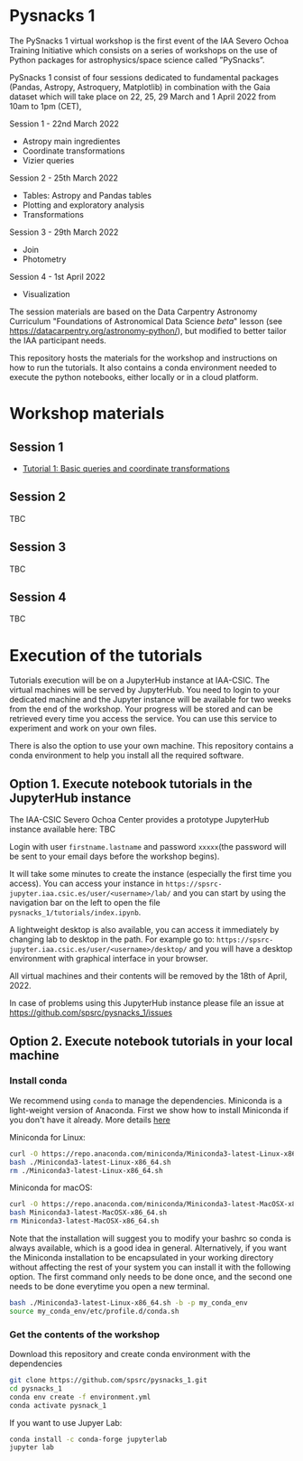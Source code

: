 # Pysnacks 1  

The PySnacks 1 virtual workshop is the first event of the IAA Severo Ochoa Training Initiative which consists on a series of workshops on 
the use of Python packages for astrophysics/space science called ”PySnacks”. 

PySnacks 1 consist of four sessions dedicated to fundamental packages (Pandas, Astropy, Astroquery, Matplotlib) in combination with the Gaia dataset which will take place on 22, 25, 29 March and 1 April 2022 from 10am to 1pm (CET), 

Session 1 - 22nd March 2022
 - Astropy main ingredientes 
 - Coordinate transformations
 - Vizier queries 

Session 2 - 25th March 2022 
 - Tables: Astropy and Pandas tables 
 - Plotting and exploratory analysis
 - Transformations 

Session 3 - 29th March 2022
 - Join
 - Photometry

Session 4 - 1st April 2022 
 - Visualization

The session materials are based on the Data Carpentry Astronomy Curriculum "Foundations of Astronomical Data Science *beta*" lesson (see https://datacarpentry.org/astronomy-python/), but modified to better tailor the IAA participant needs. 

This repository hosts the materials for the workshop and instructions on how to run the tutorials. It also contains a conda environment needed to execute the python notebooks, either locally or in a cloud platform.


# Workshop materials

## Session 1
- [Tutorial 1: Basic queries and coordinate transformations](session_01/pysnack_1_01.ipynb)
    
## Session 2
TBC 

## Session 3
TBC

## Session 4
TBC    


# Execution of the tutorials

Tutorials execution will be on a JupyterHub instance at IAA-CSIC. The virtual machines will be served by JupyterHub. You need to login to your dedicated machine and the Jupyter instance will be available for two weeks from the end of the workshop. Your progress will be stored and can be retrieved every time you access the service. You can use this service to experiment and work on your own files.

There is also the option to use your own machine. This repository contains a conda environment to help you install all the required software.


## Option 1. Execute notebook tutorials in the JupyterHub instance

The IAA-CSIC Severo Ochoa Center provides a prototype JupyterHub instance available here:
TBC

Login with user `firstname.lastname` and password `xxxxx`(the password will be sent to your email days before the workshop begins). 

It will take some minutes to create the instance (especially the first time you access). You can access your instance in `https://spsrc-jupyter.iaa.csic.es/user/<username>/lab/` and you can start by using the navigation bar on the left to open the file `pysnacks_1/tutorials/index.ipynb`.

A lightweight desktop is also available, you can access it immediately by changing lab to desktop in the path. For example go to: `https://spsrc-jupyter.iaa.csic.es/user/<username>/desktop/` and you will have a desktop environment with graphical interface in your browser.

All virtual machines and their contents will be removed by the 18th of April, 2022.

In case of problems using this JupyterHub instance please file an issue at https://github.com/spsrc/pysnacks_1/issues


## Option 2. Execute notebook tutorials in your local machine

### Install conda

We recommend using `conda` to manage the dependencies. Miniconda is a light-weight version of Anaconda. First we show how to install Miniconda if you don't have it already. More details [here](https://docs.conda.io/projects/conda/en/latest/user-guide/install/linux.html)

Miniconda for Linux:
```bash
curl -O https://repo.anaconda.com/miniconda/Miniconda3-latest-Linux-x86_64.sh
bash ./Miniconda3-latest-Linux-x86_64.sh
rm ./Miniconda3-latest-Linux-x86_64.sh
```

Miniconda for macOS:
```bash
curl -O https://repo.anaconda.com/miniconda/Miniconda3-latest-MacOSX-x86_64.sh
bash Miniconda3-latest-MacOSX-x86_64.sh
rm Miniconda3-latest-MacOSX-x86_64.sh
```

Note that the installation will suggest you to modify your bashrc so conda is always available, which is a good idea in general. Alternatively, if you want the Miniconda installation to be encapsulated in your working directory without affecting the rest of your system you can install it with the following option. The first command only needs to be done once, and the second one needs to be done everytime you open a new terminal. 

```bash
bash ./Miniconda3-latest-Linux-x86_64.sh -b -p my_conda_env
source my_conda_env/etc/profile.d/conda.sh
```

### Get the contents of the workshop

Download this repository and create conda environment with the dependencies
```bash
git clone https://github.com/spsrc/pysnacks_1.git
cd pysnacks_1
conda env create -f environment.yml
conda activate pysnack_1
```

If you want to use Jupyer Lab:
```bash
conda install -c conda-forge jupyterlab
jupyter lab
```

